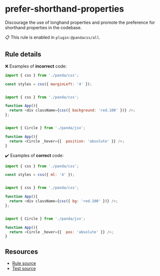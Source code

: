 [//]: # (This file is generated by eslint-docgen. Do not edit it directly.)

# prefer-shorthand-properties

Discourage the use of longhand properties and promote the preference for shorthand properties in the codebase.

📋 This rule is enabled in `plugin:@pandacss/all`.

## Rule details

❌ Examples of **incorrect** code:
```js
import { css } from './panda/css';

const styles = css({ marginLeft: '4' });
```
```js

import { css } from './panda/css';

function App(){
  return <div className={css({ background: 'red.100' })} />;
};
```
```js

import { Circle } from './panda/jsx';

function App(){
  return <Circle _hover={{  position: 'absolute' }} />;
}
```

✔️ Examples of **correct** code:
```js
import { css } from './panda/css';

const styles = css({ ml: '4' });
```
```js

import { css } from './panda/css';

function App(){
  return <div className={css({ bg: 'red.100' })} />;
};
```
```js

import { Circle } from './panda/jsx';

function App(){
  return <Circle _hover={{  pos: 'absolute' }} />;
}
```

## Resources

* [Rule source](/plugin/src/rules/prefer-shorthand-properties.ts)
* [Test source](/plugin/tests/prefer-shorthand-properties.test.ts)
